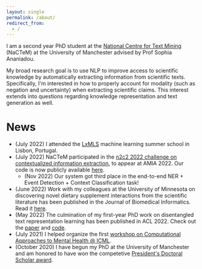 ```yaml
---
layout: single
permalink: /about/
redirect_from:
  - /
---
```


I am a second year PhD student at the [National Centre for Text Mining](http://nactem.ac.uk/) (NaCTeM) at the
University of Manchester advised by Prof Sophia Ananiadou. 

My broad research goal is to use NLP to improve access
to scientific knowledge by automatically extracting information from scientific texts. 
Specifically, I'm interested in how to properly account for modality (such as negation and uncertainty) when
extracting scientific claims. This interest extends into questions regarding knowledge representation and text generation as well.


# News

 * (July 2022) I attended the [LxMLS](http://lxmls.it.pt/2022/) machine learning summer school in Lisbon, Portugal.
 * (July 2022) NaCTeM participated in the [n2c2 2022 challenge on contextualized information extraction](https://n2c2.dbmi.hms.harvard.edu/2022-track-1), to appear at AMIA 2022. Our code is now publicly available [here](https://github.com/jvasilakes/n2c2-track1).
     * (Nov 2022) Our system got third place in the end-to-end NER + Event Detection + Context Classification task!
 * (June 2022) Work with my colleagues at the University of Minnesota on discovering novel dietary supplement interactions from the scientific literature has been published in the Journal of Biomedical Informatics. Read it [here](https://www.sciencedirect.com/science/article/pii/S1532046422001368).
 * (May 2022) The culmination of my first-year PhD work on disentangled text representation learning has been published in ACL 2022. Check out the [paper](https://aclanthology.org/2022.acl-long.574/) and [code](https://github.com/jvasilakes/disentanglement-vae).
 * (July 2021) I helped organize the first [workshop on Computational Approaches to Mental Health @ ICML](https://icml.cc/virtual/2021/workshop/8352).
 * (October 2020) I have begun my PhD at the University of Manchester and am honored to have won the competetive [President's Doctoral Scholar award](https://www.presidentsaward.manchester.ac.uk/).
